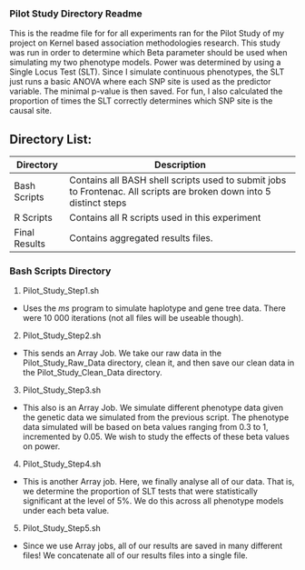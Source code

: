 ### Pilot Study Directory Readme
This is the readme file for for all experiments ran for the Pilot Study of my project on Kernel based association methodologies research. This study was run in order to determine which Beta parameter should be used when simulating my two phenotype models. Power was determined by using a Single Locus Test (SLT). Since I simulate continuous phenotypes, the SLT just runs a basic ANOVA where each SNP site is used as the predictor variable. The minimal p-value is then saved. For fun, I also calculated the proportion of times the SLT correctly determines which SNP site is the causal site.

## Directory List:

Directory | Description
--------- | ---------
Bash Scripts | Contains all BASH shell scripts used to submit jobs to Frontenac. All scripts are broken down into 5 distinct steps
R Scripts | Contains all R scripts used in this experiment
Final Results | Contains aggregated results files.


### Bash Scripts Directory

1. Pilot_Study_Step1.sh
* Uses the *ms* program to simulate haplotype and gene tree data. There were 10 000 iterations (not all files will be useable though).

2. Pilot_Study_Step2.sh
* This sends an Array Job. We take our raw data in the Pilot_Study_Raw_Data directory, clean it, and then save our clean data in the Pilot_Study_Clean_Data directory.


3. Pilot_Study_Step3.sh
* This also is an Array Job. We simulate different phenotype data given the genetic data we simulated from the previous script. The phenotype data simulated will be based on beta values ranging from 0.3 to 1, incremented by 0.05. We wish to study the effects of these beta values on power.

4. Pilot_Study_Step4.sh
* This is another Array job. Here, we finally analyse all of our data. That is, we determine the proportion of SLT tests that were statistically significant at the level of 5%. We do this across all phenotype models under each beta value.

5. Pilot_Study_Step5.sh
* Since we use Array jobs, all of our results are saved in many different files! We concatenate all of our results files into a single file. 


